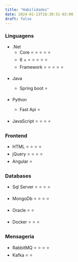 ```yaml
---
title: "Habilidades"
date: 2024-01-23T18:30:51-03:00
draft: false
---
```


### Linguagens

+ .Net
    * Core ⭐ ⭐ ⭐ ⭐ ⭐
    * 6 + ⭐ ⭐ ⭐ ⭐ ⭐
    * Framework ⭐ ⭐ ⭐ ⭐ ⭐

- Java
    * Spring boot ⭐

- Python
    * Fast Api ⭐

- JavaScript ⭐ ⭐ ⭐ ⭐

### Frontend
- HTML ⭐ ⭐ ⭐ ⭐
- jQuery ⭐ ⭐ ⭐ ⭐
- Angular ⭐

### Databases
+ Sql Server ⭐ ⭐ ⭐ ⭐ 
+ MongoDb ⭐ ⭐ ⭐ ⭐
+ Oracle ⭐ ⭐

+ Docker ⭐ ⭐ ⭐ 

### Mensageria
+ RabbitMQ ⭐ ⭐ ⭐ ⭐ 
+ Kafka ⭐ ⭐ 